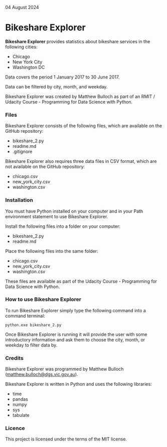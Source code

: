 04 August 2024

# Bikeshare Explorer

**Bikeshare Explorer** provides statistics about bikeshare services in the following cities:
* Chicago
* New York City
* Washington DC

Data covers the period 1 January 2017 to 30 June 2017.

Data can be filtered by city, month, and weekday.

Bikeshare Explorer was created by Matthew Bulloch as part of an RMIT / Udacity Course - Programming for Data Science with Python.

### Files

Bikeshare Explorer consists of the following files, which are available on the GitHub repository:
* bikeshare_2.py
* readme.md
* .gitignore

Bikeshare Explorer also requires three data files in CSV format, which are not available on the GitHub repository:
* chicago.csv
* new_york_city.csv
* washington.csv

### Installation

You must have Python installed on your computer and in your Path environment statement to use Bikeshare Explorer.

Install the following files into a folder on your computer:
* bikeshare_2.py
* readme.md

Place the following files into the same folder:
* chicago.csv
* new_york_city.csv
* washington.csv

These files are available as part of the Udacity Course - Programming for Data Science with Python.

### How to use Bikeshare Explorer

To run Bikeshare Explorer simply type the following command into a command terminal:

    python.exe bikeshare_2.py

Once Bikeshare Explorer is running it will provide the user with some introductory information and ask them to choose the city, month, or weekday to filter data by.

### Credits

Bikeshare Explorer was programmed by Matthew Bulloch (matthew.bulloch@dgs.vic.gov.au).

Bikeshare Explorer is written in Python and uses the following libraries:
* time
* pandas
* numpy
* sys
* tabulate

### Licence

This project is licensed under the terms of the MIT license. 





